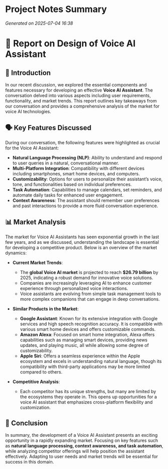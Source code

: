 # Project Notes Summary

*Generated on 2025-07-04 16:38*

# 📄 **Report on Design of Voice AI Assistant**

## 📍 **Introduction**
In our recent discussion, we explored the essential components and features necessary for developing an effective **Voice AI Assistant**. The conversation delved into various aspects including user requirements, functionality, and market trends. This report outlines key takeaways from our conversation and provides a comprehensive analysis of the market for voice AI technologies.

## 🗣️ **Key Features Discussed**
During our conversation, the following features were highlighted as crucial for the Voice AI Assistant:

- **Natural Language Processing (NLP)**: Ability to understand and respond to user queries in a natural, conversational manner.
- **Multi-Platform Integration**: Compatibility with different devices including smartphones, smart home devices, and computers.
- **Customizability**: Options for users to personalize their assistant’s voice, tone, and functionalities based on individual preferences.
- **Task Automation**: Capabilities to manage calendars, set reminders, and automate daily tasks for enhanced user engagement.
- **Context Awareness**: The assistant should remember user preferences and past interactions to provide a more fluid conversation experience.
  
## 📊 **Market Analysis**
The market for Voice AI Assistants has seen exponential growth in the last few years, and as we discussed, understanding the landscape is essential for developing a competitive product. Below is an overview of the market dynamics:

- **Current Market Trends**:
  - The **global Voice AI market** is projected to reach **$26.79 billion** by 2025, indicating a robust demand for innovative voice solutions.
  - Companies are increasingly leveraging AI to enhance customer experience through personalized voice interactions.
  - Voice assistants are evolving from simple task management tools to more complex companions that can engage in deep conversations.

- **Similar Products in the Market**:
  - **Google Assistant**: Known for its extensive integration with Google services and high speech recognition accuracy. It is compatible with various smart home devices and offers customizable commands.
  - **Amazon Alexa**: Focused on smart home integration, Alexa offers capabilities such as managing smart devices, providing news updates, and playing music, all while allowing some degree of customizability.
  - **Apple Siri**: Offers a seamless experience within the Apple ecosystem and excels in understanding natural language, though its compatibility with third-party applications may be more limited compared to others.

- **Competitive Analysis**:
  - Each competitor has its unique strengths, but many are limited by the ecosystems they operate in. This opens up opportunities for a voice AI assistant that emphasizes cross-platform flexibility and customization.

## 📌 **Conclusion**
In summary, the development of a Voice AI Assistant presents an exciting opportunity in a rapidly expanding market. Focusing on key features such as **natural language processing, context awareness, and task automation**, while analyzing competitor offerings will help position the assistant effectively. Adapting to user needs and market trends will be essential for success in this domain.